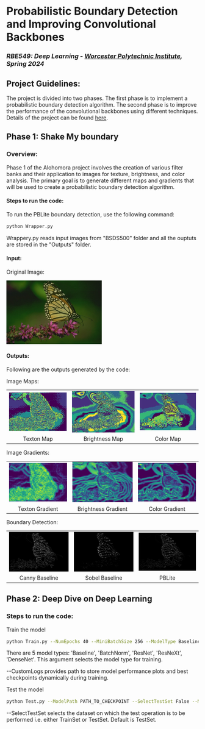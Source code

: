 # Probabilistic Boundary Detection and Improving Convolutional Backbones

### *RBE549: Deep Learning - [Worcester Polytechnic Institute](https://www.wpi.edu/), Spring 2024*

## Project Guidelines:
The project is divided into two phases. The first phase is to implement a probabilistic boundary detection algorithm. The second phase is to improve the performance of the convolutional backbones using different techniques.
Details of the project can be found [here](https://rbe549.github.io/spring2024/hw/hw0/).

## Phase 1: Shake My boundary

### Overview:
Phase 1 of the Alohomora project involves the creation of various filter banks and their application to images for texture, brightness, and color analysis. The primary goal is to generate different maps and gradients that will be used to create a probabilistic boundary detection algorithm.

#### Steps to run the code:

To run the PBLite boundary detection, use the following command:

```bash
python Wrapper.py
```
Wrappery.py reads input images from "BSDS500" folder and all the ouptuts are stored in the "Outputs" folder.

#### Input:
Original Image:
<p align="left">
  <img src="media/phase1_imgs/3.jpg" alt="Original Image" style="width: 250px;"/>

#### Outputs:

Following are the outputs generated by the code:

Image Maps:
<p align="center">
  <table>
    <tr>
      <td> <img src="media/phase1_imgs/texton_map_3.jpg" alt="Image 1" style="width: 250px;"/> </td>
      <td> <img src="media/phase1_imgs/brightness_map_3.jpg" alt="Image 2" style="width: 250px;"/> </td>
      <td> <img src="media/phase1_imgs/color_map_3.jpg" alt="Image 3" style="width: 250px;"/> </td>
    </tr>
    <tr>
      <td align="center">Texton Map</td>
      <td align="center">Brightness Map</td>
      <td align="center">Color Map</td>
    </tr>
  </table>
</p>

Image Gradients:
<p align="center">
  <table>
    <tr>
      <td> <img src="media/phase1_imgs/texton_grad_3.jpg" alt="Image 1" style="width: 250px;"/> </td>
      <td> <img src="media/phase1_imgs/brightness_grad_3.jpg" alt="Image 2" style="width: 250px;"/> </td>
      <td> <img src="media/phase1_imgs/color_grad_3.jpg" alt="Image 3" style="width: 250px;"/> </td>
    </tr>
    <tr>
      <td align="center">Texton Gradient</td>
      <td align="center">Brightness Gradient</td>
      <td align="center">Color Gradient</td>
    </tr>
  </table>
</p>

Boundary Detection:
<p align="center">
  <table>
    <tr>
      <td> <img src="media/phase1_imgs/3_CannyBaseline.png" alt="Image 1" style="width: 250px;"/> </td>
      <td> <img src="media/phase1_imgs/3_SobelBaseline.png" alt="Image 2" style="width: 250px;"/> </td>
      <td> <img src="media/phase1_imgs/pblite_3.jpg" alt="Image 3" style="width: 250px;"/> </td>
    </tr>
    <tr>
      <td align="center">Canny Baseline</td>
      <td align="center">Sobel Baseline</td>
      <td align="center">PBLite</td>
    </tr>
  </table>
</p>



## Phase 2: Deep Dive on Deep Learning

### Steps to run the code:

Train the model

```bash
python Train.py --NumEpochs 40 --MiniBatchSize 256 --ModelType Baseline --CustomLogs PATH_TO_CUSTOMLOGS
```
There are 5 model types: 'Baseline', 'BatchNorm', 'ResNet', 'ResNeXt', 'DenseNet'. This argument selects the model type for training.

--CustomLogs provides path to store model performance plots and best checkpoints dynamically during training.

Test the model

```bash
python Test.py --ModelPath PATH_TO_CHECKPOINT --SelectTestSet False --ModelType Baseline
```
--SelectTestSet selects the dataset on which the test operation is to be performed i.e. either TrainSet or TestSet. Default is TestSet.
